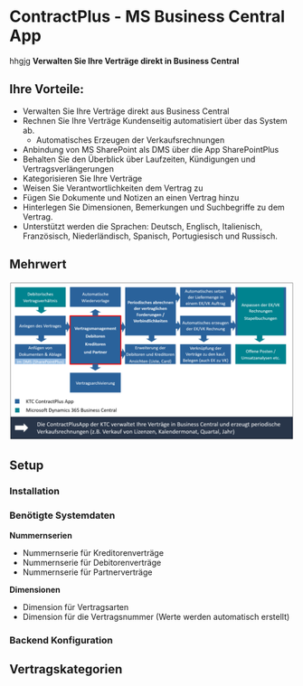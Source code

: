 # ContractPlus - MS Business Central App

hhgjg
**Verwalten Sie Ihre Verträge direkt in Business Central**

## Ihre Vorteile:
- Verwalten Sie Ihre Verträge direkt aus Business Central
- Rechnen Sie Ihre Verträge Kundenseitig automatisiert über das System ab.
  - Automatisches Erzeugen der Verkaufsrechnungen
- Anbindung von MS SharePoint als DMS über die App SharePointPlus
- Behalten Sie den Überblick über Laufzeiten, Kündigungen und Vertragsverlängerungen
- Kategorisieren Sie Ihre Verträge
- Weisen Sie Verantwortlichkeiten dem Vertrag zu 
- Fügen Sie Dokumente und Notizen an einen Vertrag hinzu
- Hinterlegen Sie Dimensionen, Bemerkungen und Suchbegriffe zu dem Vertrag.
- Unterstützt werden die Sprachen: Deutsch, Englisch, Italienisch, Französisch, Niederländisch, Spanisch, Portugiesisch und Russisch.

## Mehrwert 
![Image of Added Value DE](files/ContractPlus_AddedValue_DE.PNG)

## Setup
### Installation

### Benötigte Systemdaten

**Nummernserien**
- Nummernserie für Kreditorenverträge
- Nummernserie für Debitorenverträge
- Nummernserie für Partnerverträge

**Dimensionen**
- Dimension für Vertragsarten
- Dimension für die Vertragsnummer (Werte werden automatisch erstellt)

### Backend Konfiguration

## Vertragskategorien
